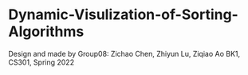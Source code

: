# Dynamic-Visulization-of-Sorting-Algorithms

Design and made by Group08: Zichao Chen, Zhiyun Lu, Ziqiao Ao
BK1, CS301, Spring 2022
